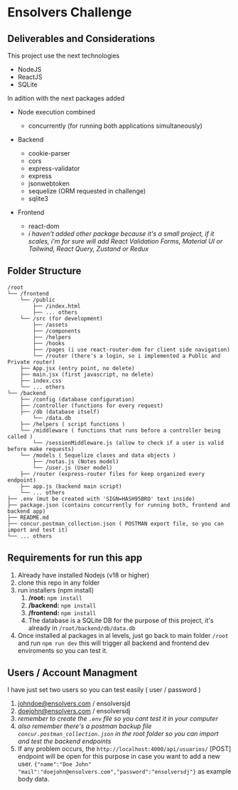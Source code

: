 # Ensolvers Challenge

## Deliverables and Considerations
This project use the next technologies
- NodeJS
- ReactJS
- SQLite

In adition with the next packages added
- Node execution combined
    - concurrently (for running both applications simultaneously)

- Backend
    - cookie-parser
    - cors
    - express-validator
    - express
    - jsonwebtoken
    - sequelize (ORM requested in challenge)
    - sqlite3
    
- Frontend
    - react-dom
    - *i haven't added other package because it's a small project, if it scales, i'm for sure will add React Validation Forms, Material UI or Tailwind, React Query, Zustand or Redux*

## Folder Structure
    /root
    └── /frontend
        └── /public
            ├── /index.html
            ├── ... others
        └── /src (for development)
            ├── /assets
            ├── /components
            ├── /helpers
            ├── /hooks
            ├── /pages (i use react-router-dom for client side navigation)
            └── /router (there's a login, so i implemented a Public and Private router)
        ├── App.jsx (entry point, no delete)
        ├── main.jsx (first javascript, no delete)
        ├── index.css
        └── ... others
    └── /backend
        ├── /config (database configuration)
        ├── /controller (functions for every request)
        ├── /db (database itself)
            └── /data.db
        ├── /helpers ( script functions )
        └── /middleware ( functions that runs before a controller being called )
            └── /sessionMiddleware.js (allow to check if a user is valid before make requests)
        └── /models ( Sequelize clases and data objects )
            ├── /notas.js (Notes model)
            └── /user.js (User model)
        ├── /router (express-router files for keep organized every endpoint)
        ├── app.js (backend main script)
        └── ... others
    ├── .env (mut be created with 'SIGN=HASH95BRO' text inside)
    ├── package.json (contains concurrently for running both, frontend and backend app)
    ├── README.md
    ├── concur.postman_collection.json ( POSTMAN export file, so you can import and test it)
    └── ... others
    
## Requirements for run this app
1. Already have installed Nodejs (v18 or higher)
2. clone this repo in any folder
3. run installers (npm install)
    1. **/root:** `npm install`
    2. **/backend:** `npm install`
    3. **/frontend:** `npm install`
    4. The database is a SQLite DB for the purpose of this project, it's already in `/root/backend/db/data.db`
4. Once installed al packages in al levels, just go back to main folder `/root` and run `npm run dev` this will trigger all backend and frontend dev enviroments so you can test it.


## Users / Account Managment
I have just set two users so you can test easily ( user / password )
1. johndoe@ensolvers.com / ensolversjd
2. doejohn@ensolvers.com / ensolversdj
3. *remember to create the `.env` file so you cant test it in your computer*
4. *also remember there's a postman backup file `concur.postman_collection.json` in the root folder so you can import and test the backend endpoints*
5. If any problem occurs, the `http://localhost:4000/api/usuarios/` [POST] endpoint will be open for this purpose in case you want to add a new user. `{"name":"Doe John" "mail":"doejohn@ensolvers.com","password":"ensolversdj"}` as example body data.